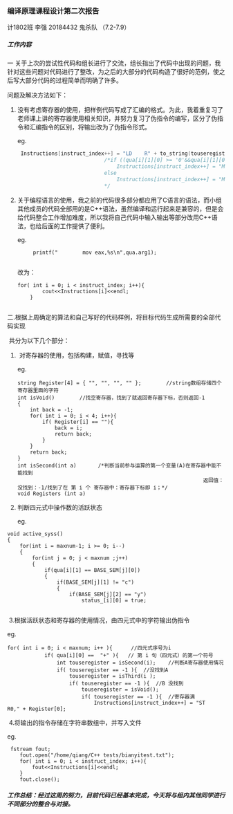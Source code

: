 ### 编译原理课程设计第二次报告

计1802班  李强  20184432  鬼杀队	（7.2-7.9）

##### 工作内容

一	关于上次的尝试性代码和组长进行了交流，组长指出了代码中出现的问题，我针对这些问题对代码进行了整改，为之后的大部分的代码构造了很好的范例，使之后写大部分代码的过程简单而明确了许多。

问题及解决方法如下：

1. 没有考虑寄存器的使用，把样例代码写成了汇编的格式。为此，我着重复习了老师课上讲的寄存器使用相关知识，并努力复习了伪指令的编写，区分了伪指令和汇编指令的区别，将输出改为了伪指令形式。

   eg.

   ```c++
    Instructions[instruct_index++] = "LD    R" + to_string(touseregister) + "," + qua[i][1];
                               /*if ((qua[i][1][0] >= '0'&&qua[i][1][0] <= '9') || qua[i][1][0] == '-')
                                   Instructions[instruct_index++] = "MOV    " + transfertoRegister(touseregister) + "," + qua[i][1];
                               else
                                   Instructions[instruct_index++] = "MOV    " + transfertoRegister(touseregister) + ",DS:[" + to_string(getAddress(qua[i][1],i,j)) + "]";
                               */
   ```

2. 关于编程语言的使用，我之前的代码很多部分都应用了C语言的语法，而小组其他成员的代码全部用的是C++语法，虽然编译和运行起来是兼容的，但是会给代码整合工作增加难度，所以我将自己代码中输入输出等部分改用C++语法，也给后面的工作提供了便利。

   eg.

   ```
   		printf("        mov eax,%s\n",qua.arg1);
   		
   ```

   改为：

   ```
   for( int i = 0; i < instruct_index; i++){
           cout<<Instructions[i]<<endl;
       }
       
   ```

二.根据上周确定的算法和自己写好的代码样例，将目标代码生成所需要的全部代码实现

​	共分为以下几个部分：

1. ​	对寄存器的使用，包括构建，赋值，寻找等

   eg.

   ```
   string Register[4] = { "", "", "", "" };        //string数组存储四个寄存器里面的字符
   int isVoid()        //找空寄存器，找到了就返回寄存器下标，否则返回-1
   {
       int back = -1;
       for( int i = 0; i < 4; i++){
           if( Register[i] == ""){
               back = i;
               return back;
           }
       }
       return back;
   }
   int isSecond(int a)       /*判断当前参与运算的第一个变量(A)在寄存器中能不能找到
                                                               返回值： 没找到：-1/找到了在 第 i 个 寄存器中：寄存器下标即 i；*/
   void Registers (int a)
   
   ```

2. 判断四元式中操作数的活跃状态

   eg.

```
void active_syss()
{
    for(int i = maxnum-1; i >= 0; i--)
    {
        for(int j = 0; j < maxnum ;j++)
        {
            if(qua[i][1] == BASE_SEM[j][0])
            {
                if(BASE_SEM[j][1] != "c")
                {
                    if(BASE_SEM[j][2] == "y")
                        status_[i][0] = true;
         
```

​	3.根据活跃状态和寄存器的使用情况，由四元式中的字符输出伪指令

eg.

```
for( int i = 0; i < maxnum; i++ ){      //四元式序号为i
            if( qua[i][0] ==  "+" ){   // 第 i 句（四元式）的第一个符号
                int touseregister = isSecond(i);    //判断A寄存器使用情况
                if( touseregister == -1 ){  //没找到A
                    touseregister = isThird(i );
                    if( touseregister == -1 ){  //B 没找到
                        touseregister = isVoid();
                        if( touseregister == -1 ){  //寄存器满
                            Instructions[instruct_index++] = "ST    R0," + Register[0];
```

​	4.将输出的指令存储在字符串数组中，并写入文件

eg.

```
 fstream fout;
    fout.open("/home/qiang/C++ tests/bianyitest.txt");
    for( int i = 0; i < instruct_index; i++){
        fout<<Instructions[i]<<endl;
    }
    fout.close();
```



##### 工作总结：经过这周的努力，目前代码已经基本完成，今天将与组内其他同学进行不同部分的整合与对接。